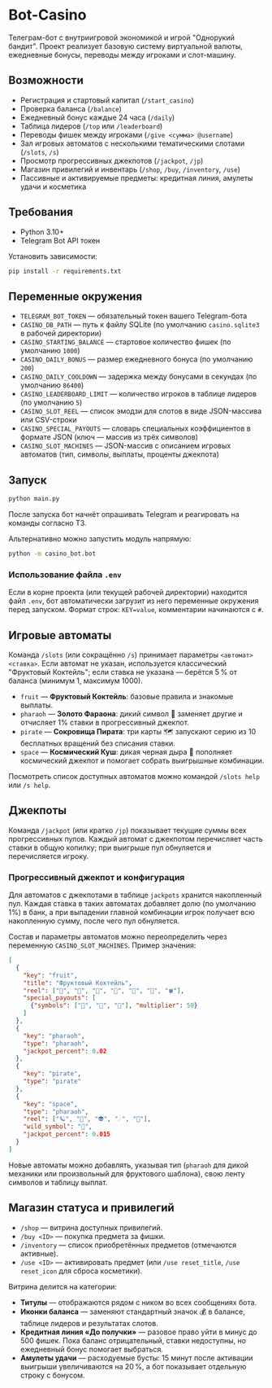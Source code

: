 # Bot-Casino

Телеграм-бот с внутриигровой экономикой и игрой "Однорукий бандит". Проект реализует базовую систему виртуальной валюты, ежедневные бонусы, переводы между игроками и слот-машину.

## Возможности
- Регистрация и стартовый капитал (`/start_casino`)
- Проверка баланса (`/balance`)
- Ежедневный бонус каждые 24 часа (`/daily`)
- Таблица лидеров (`/top` или `/leaderboard`)
- Переводы фишек между игроками (`/give <сумма> @username`)
- Зал игровых автоматов с несколькими тематическими слотами (`/slots`, `/s`)
- Просмотр прогрессивных джекпотов (`/jackpot`, `/jp`)
- Магазин привилегий и инвентарь (`/shop`, `/buy`, `/inventory`, `/use`)
- Пассивные и активируемые предметы: кредитная линия, амулеты удачи и косметика

## Требования
- Python 3.10+
- Telegram Bot API токен

Установить зависимости:
```bash
pip install -r requirements.txt
```

## Переменные окружения
- `TELEGRAM_BOT_TOKEN` — обязательный токен вашего Telegram-бота
- `CASINO_DB_PATH` — путь к файлу SQLite (по умолчанию `casino.sqlite3` в рабочей директории)
- `CASINO_STARTING_BALANCE` — стартовое количество фишек (по умолчанию `1000`)
- `CASINO_DAILY_BONUS` — размер ежедневного бонуса (по умолчанию `200`)
- `CASINO_DAILY_COOLDOWN` — задержка между бонусами в секундах (по умолчанию `86400`)
- `CASINO_LEADERBOARD_LIMIT` — количество игроков в таблице лидеров (по умолчанию `5`)
- `CASINO_SLOT_REEL` — список эмодзи для слотов в виде JSON-массива или CSV-строки
- `CASINO_SPECIAL_PAYOUTS` — словарь специальных коэффициентов в формате JSON (ключ — массив из трёх символов)
- `CASINO_SLOT_MACHINES` — JSON-массив с описанием игровых автоматов (тип, символы, выплаты, проценты джекпота)

## Запуск
```bash
python main.py
```

После запуска бот начнёт опрашивать Telegram и реагировать на команды согласно ТЗ.

Альтернативно можно запустить модуль напрямую:

```bash
python -m casino_bot.bot
```

### Использование файла `.env`

Если в корне проекта (или текущей рабочей директории) находится файл `.env`, бот автоматически загрузит из него переменные окружения перед запуском. Формат строк: `KEY=value`, комментарии начинаются с `#`.

## Игровые автоматы

Команда `/slots` (или сокращённо `/s`) принимает параметры `<автомат> <ставка>`. Если автомат не указан, используется классический "Фруктовый Коктейль"; если ставка не указана — берётся 5 % от баланса (минимум 1, максимум 1000).

- `fruit` — **Фруктовый Коктейль**: базовые правила и знакомые выплаты.
- `pharaoh` — **Золото Фараона**: дикий символ 🗿 заменяет другие и отчисляет 1% ставки в прогрессивный джекпот.
- `pirate` — **Сокровища Пирата**: три карты 🗺️ запускают серию из 10 бесплатных вращений без списания ставки.
- `space` — **Космический Куш**: дикая черная дыра 🌌 пополняет космический джекпот и помогает собрать выигрышные комбинации.

Посмотреть список доступных автоматов можно командой `/slots help` или `/s help`.

## Джекпоты

Команда `/jackpot` (или кратко `/jp`) показывает текущие суммы всех прогрессивных пулов. Каждый автомат с джекпотом перечисляет часть ставки в общую копилку; при выигрыше пул обнуляется и перечисляется игроку.

### Прогрессивный джекпот и конфигурация

Для автоматов с джекпотами в таблице `jackpots` хранится накопленный пул. Каждая ставка в таких автоматах добавляет долю (по умолчанию 1%) в банк, а при выпадении главной комбинации игрок получает всю накопленную сумму, после чего пул обнуляется.

Состав и параметры автоматов можно переопределить через переменную `CASINO_SLOT_MACHINES`. Пример значения:

```json
[
  {
    "key": "fruit",
    "title": "Фруктовый Коктейль",
    "reel": ["🍒", "🍋", "🍊", "🍇", "💎", "🔔", "🍀"],
    "special_payouts": [
      {"symbols": ["💎", "💎", "💎"], "multiplier": 50}
    ]
  },
  {
    "key": "pharaoh",
    "type": "pharaoh",
    "jackpot_percent": 0.02
  },
  {
    "key": "pirate",
    "type": "pirate"
  },
  {
    "key": "space",
    "type": "pharaoh",
    "reel": ["🪐", "🚀", "👽", "☄️", "🌌"],
    "wild_symbol": "🌌",
    "jackpot_percent": 0.015
  }
]
```

Новые автоматы можно добавлять, указывая тип (`pharaoh` для дикой механики или произвольный для фруктового шаблона), свою ленту символов и таблицу выплат.

## Магазин статуса и привилегий

- `/shop` — витрина доступных привилегий.
- `/buy <ID>` — покупка предмета за фишки.
- `/inventory` — список приобретённых предметов (отмечаются активные).
- `/use <ID>` — активировать предмет (или `/use reset_title`, `/use reset_icon` для сброса косметики).

Витрина делится на категории:
- **Титулы** — отображаются рядом с ником во всех сообщениях бота.
- **Иконки баланса** — заменяют стандартный значок 💰 в балансе, таблице лидеров и результатах слотов.
- **Кредитная линия «До получки»** — разовое право уйти в минус до 500 фишек. Пока баланс отрицательный, ставки недоступны, но ежедневный бонус помогает выбраться.
- **Амулеты удачи** — расходуемые бусты: 15 минут после активации выигрыши увеличиваются на 20 %, а бот показывает отдельную строку с бонусом.
